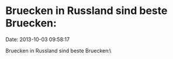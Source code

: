 Bruecken in Russland sind beste Bruecken:
=========================================

Date: 2013-10-03 09:58:17

Bruecken in Russland sind beste Bruecken:\
